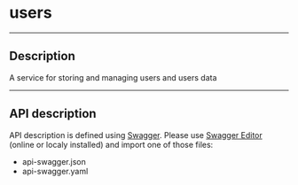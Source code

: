 users
=====

---

## Description

A service for storing and managing users and users data

---

## API description

API description is defined using [Swagger](http://swagger.io). Please use [Swagger Editor](http://editor.swagger.io/) (online or localy installed) and import one of those files:

* api-swagger.json
* api-swagger.yaml
